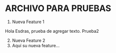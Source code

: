 # ARCHIVO PARA PRUEBAS

1. Nueva Feature 1

Hola Esdras, prueba de agregar texto.
Prueba2

2. Nueva Feature 2
3. Aquí su nueva feature...
